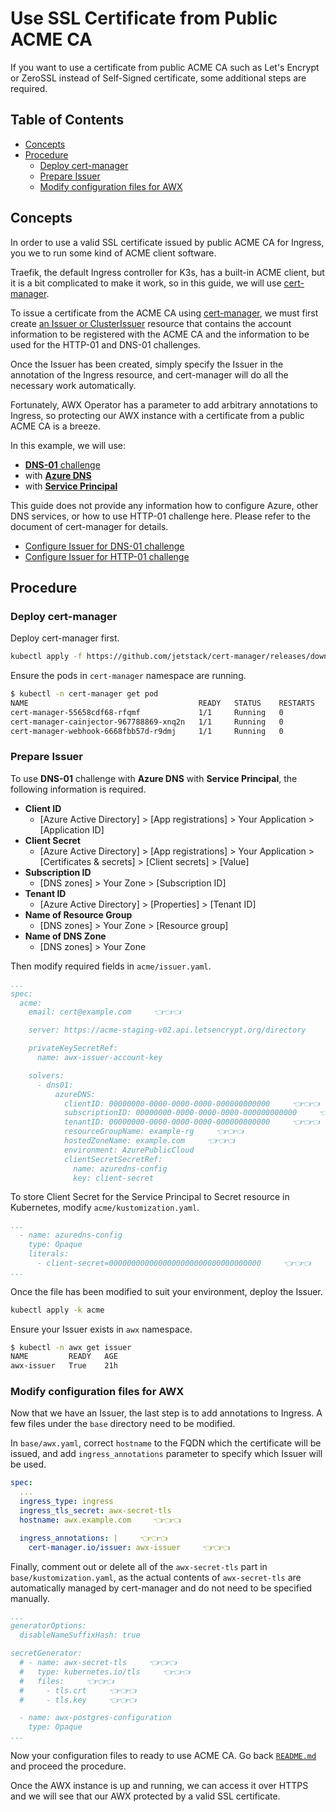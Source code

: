 <!-- omit in toc -->
# Use SSL Certificate from Public ACME CA

If you want to use a certificate from public ACME CA such as Let's Encrypt or ZeroSSL instead of Self-Signed certificate, some additional steps are required.

<!-- omit in toc -->
## Table of Contents

- [Concepts](#concepts)
- [Procedure](#procedure)
  - [Deploy cert-manager](#deploy-cert-manager)
  - [Prepare Issuer](#prepare-issuer)
  - [Modify configuration files for AWX](#modify-configuration-files-for-awx)

## Concepts

In order to use a valid SSL certificate issued by public ACME CA for Ingress, you we to run some kind of ACME client software.

Traefik, the default Ingress controller for K3s, has a built-in ACME client, but it is a bit complicated to make it work, so in this guide, we will use [cert-manager](https://cert-manager.io/).

To issue a certificate from the ACME CA using [cert-manager](https://cert-manager.io/), we must first create [an Issuer or ClusterIssuer](https://cert-manager.io/docs/concepts/issuer/) resource that contains the account information to be registered with the ACME CA and the information to be used for the HTTP-01 and DNS-01 challenges.

Once the Issuer has been created, simply specify the Issuer in the annotation of the Ingress resource, and cert-manager will do all the necessary work automatically.

Fortunately, AWX Operator has a parameter to add arbitrary annotations to Ingress, so protecting our AWX instance with a certificate from a public ACME CA is a breeze.

In this example, we will use:

- [**DNS-01** challenge](https://cert-manager.io/docs/configuration/acme/dns01/)
- with [**Azure DNS**](https://cert-manager.io/docs/configuration/acme/dns01/azuredns/)
- with [**Service Principal**](https://cert-manager.io/docs/configuration/acme/dns01/azuredns/#service-principal)

This guide does not provide any information how to configure Azure, other DNS services, or how to use HTTP-01 challenge here. Please refer to the document of cert-manager for details.

- [Configure Issuer for DNS-01 challenge](https://cert-manager.io/docs/configuration/acme/dns01/)
- [Configure Issuer for HTTP-01 challenge](https://cert-manager.io/docs/configuration/acme/http01/)

## Procedure

### Deploy cert-manager

Deploy cert-manager first.

```bash
kubectl apply -f https://github.com/jetstack/cert-manager/releases/download/v1.10.1/cert-manager.yaml
```

Ensure the pods in `cert-manager` namespace are running.

```bash
$ kubectl -n cert-manager get pod
NAME                                      READY   STATUS    RESTARTS   AGE
cert-manager-55658cdf68-rfqmf             1/1     Running   0          21h
cert-manager-cainjector-967788869-xnq2n   1/1     Running   0          21h
cert-manager-webhook-6668fbb57d-r9dmj     1/1     Running   0          21h
```

### Prepare Issuer

To use **DNS-01** challenge with **Azure DNS** with **Service Principal**, the following information is required.

- **Client ID**
  - [Azure Active Directory] > [App registrations] > Your Application > [Application ID]
- **Client Secret**
  - [Azure Active Directory] > [App registrations] > Your Application > [Certificates & secrets] > [Client secrets] > [Value]
- **Subscription ID**
  - [DNS zones] > Your Zone > [Subscription ID]
- **Tenant ID**
  - [Azure Active Directory] > [Properties] > [Tenant ID]
- **Name of Resource Group**
  - [DNS zones] > Your Zone > [Resource group]
- **Name of DNS Zone**
  - [DNS zones] > Your Zone

Then modify required fields in `acme/issuer.yaml`.

```yaml
...
spec:
  acme:
    email: cert@example.com     👈👈👈

    server: https://acme-staging-v02.api.letsencrypt.org/directory     👈👈👈

    privateKeySecretRef:
      name: awx-issuer-account-key

    solvers:
      - dns01:
          azureDNS:
            clientID: 00000000-0000-0000-0000-000000000000     👈👈👈
            subscriptionID: 00000000-0000-0000-0000-000000000000     👈👈👈
            tenantID: 00000000-0000-0000-0000-000000000000     👈👈👈
            resourceGroupName: example-rg     👈👈👈
            hostedZoneName: example.com     👈👈👈
            environment: AzurePublicCloud
            clientSecretSecretRef:
              name: azuredns-config
              key: client-secret
```

To store Client Secret for the Service Principal to Secret resource in Kubernetes, modify `acme/kustomization.yaml`.

```yaml
...
  - name: azuredns-config
    type: Opaque
    literals:
      - client-secret=0000000000000000000000000000000000     👈👈👈
...
```

Once the file has been modified to suit your environment, deploy the Issuer.

```bash
kubectl apply -k acme
```

Ensure your Issuer exists in `awx` namespace.

```bash
$ kubectl -n awx get issuer
NAME         READY   AGE
awx-issuer   True    21h
```

### Modify configuration files for AWX

Now that we have an Issuer, the last step is to add annotations to Ingress. A few files under the `base` directory need to be modified.

In `base/awx.yaml`, correct `hostname` to the FQDN which the certificate will be issued, and add `ingress_annotations` parameter to specify which Issuer will be used.

```yaml
spec:
  ...
  ingress_type: ingress
  ingress_tls_secret: awx-secret-tls
  hostname: awx.example.com     👈👈👈

  ingress_annotations: |     👈👈👈
    cert-manager.io/issuer: awx-issuer     👈👈👈
```

Finally, comment out or delete all of the `awx-secret-tls` part in `base/kustomization.yaml`, as the actual contents of `awx-secret-tls` are automatically managed by cert-manager and do not need to be specified manually.

```yaml
...
generatorOptions:
  disableNameSuffixHash: true

secretGenerator:
  # - name: awx-secret-tls     👈👈👈
  #   type: kubernetes.io/tls     👈👈👈
  #   files:     👈👈👈
  #     - tls.crt     👈👈👈
  #     - tls.key     👈👈👈

  - name: awx-postgres-configuration
    type: Opaque
...
```

Now your configuration files to ready to use ACME CA. Go back [`README.md`](https://github.com/kurokobo/awx-on-k3s#prepare-required-files) and proceed the procedure.

Once the AWX instance is up and running, we can access it over HTTPS and we will see that our AWX protected by a valid SSL certificate.

